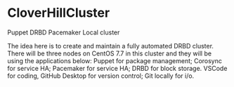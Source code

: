 # CloverHillCluster
Puppet DRBD Pacemaker Local cluster

The idea here is to create and maintain a fully automated DRBD cluster.
There will be three nodes on CentOS 7.7 in this cluster and they will be using the applications below:
Puppet for package management;
Corosync for service HA;
Pacemaker for service HA;
DRBD for block storage.
VSCode for coding,
GitHub Desktop for version control;
Git locally for i/o.

